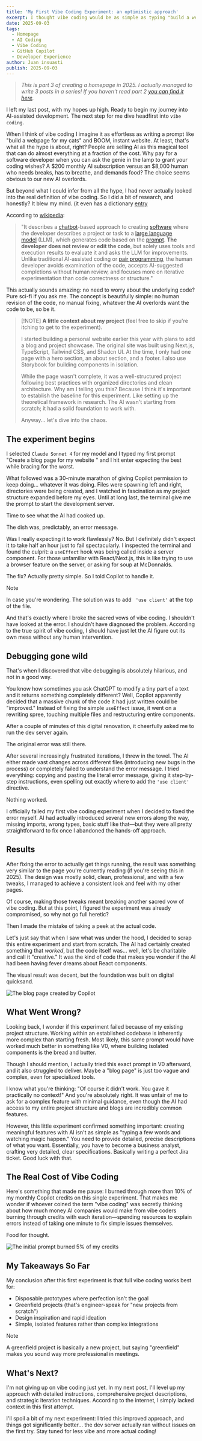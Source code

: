 ```yaml
---
title: 'My First Vibe Coding Experiment: an optimistic approach'
excerpt: I thought vibe coding would be as simple as typing "build a webpage for my cats" and watching AI work its magic. Unfortunately... it was not that easy.
date: 2025-09-03
tags:
  - Homepage
  - AI Coding
  - Vibe Coding
  - GitHub Copilot
  - Developer Experience
author: Juan insuasti
publish: 2025-09-03
---
```


> _This is part 3 of creating a homepage in 2025. I actually managed to write 3 posts in a series! If you haven't read part 2 [you can find it here](/blog/embracing-ai-overlords)._

I left my last post, with my hopes up high. Ready to begin my journey into AI-assisted development. The next step for me dive headfirst into `vibe coding`.

When I think of vibe coding I imagine it as effortless as writing a prompt like "build a webpage for my cats" and BOOM, instant website. At least, that's what all the hype is about, right? People are selling AI as this magical tool that can do almost everything at a fraction of the cost. Why pay for a software developer when you can ask the genie in the lamp to grant your coding wishes? A $200 monthly AI subscription versus an $8,000 human who needs breaks, has to breathe, and demands food? The choice seems obvious to our new AI overlords.

But beyond what I could infer from all the hype, I had never actually looked into the real definition of vibe coding. So I did a bit of research, and honestly? It blew my mind. (it even has a dictionary [entry](https://www.merriam-webster.com/slang/vibe-coding)

According to [wikipedia](https://en.wikipedia.org/wiki/Vibe_coding):

> "It describes a [chatbot](https://en.wikipedia.org/wiki/Chatbot 'Chatbot')-based approach to creating [software](https://en.wikipedia.org/wiki/Application_software 'Application software') where the developer describes a project or task to a [large language model](https://en.wikipedia.org/wiki/Large_language_model 'Large language model') (LLM), which generates code based on the [prompt](https://en.wikipedia.org/wiki/AI_prompt 'AI prompt').
> **The developer does not review or edit the code**, but solely uses tools and execution results to evaluate it and asks the LLM for improvements. Unlike traditional AI-assisted coding or [pair programming](https://en.wikipedia.org/wiki/Pair_programming 'Pair programming'), the human developer avoids examination of the code, accepts AI-suggested completions without human review, and focuses more on iterative experimentation than code correctness or structure."

This actually sounds amazing: no need to worry about the underlying code? Pure sci-fi if you ask me. The concept is beautifully simple: no human revision of the code, no manual fixing, whatever the AI overlords want the code to be, so be it.

> [!NOTE] **A little context about my project** (feel free to skip if you're itching to get to the experiment).
>
> I started building a personal website earlier this year with plans to add a blog and project showcase. The original site was built using Next.js, TypeScript, Tailwind CSS, and Shadcn UI. At the time, I only had one page with a hero section, an about section, and a footer. I also use Storybook for building components in isolation.
>
> While the page wasn't complete, it was a well-structured project following best practices with organized directories and clean architecture. Why am I telling you this? Because I think it's important to establish the baseline for this experiment. Like setting up the theoretical framework in research. The AI wasn't starting from scratch; it had a solid foundation to work with.
>
> Anyway... let's dive into the chaos.

## The experiment begins

I selected `Claude Sonnet 4` for my model and I typed my first prompt "Create a blog page for my website " and I hit enter expecting the best while bracing for the worst.

What followed was a 30-minute marathon of giving Copilot permission to keep doing... whatever it was doing. Files were spawning left and right, directories were being created, and I watched in fascination as my project structure expanded before my eyes. Until at long last, the terminal give me the prompt to start the development server.

Time to see what the AI had cooked up.

The dish was, predictably, an error message.

Was I really expecting it to work flawlessly? No. But I definitely didn't expect it to take half an hour just to fail spectacularly. I inspected the terminal and found the culprit: a `useEffect` hook was being called inside a server component. For those unfamiliar with React/Next.js, this is like trying to use a browser feature on the server, or asking for soup at McDonnalds.

The fix? Actually pretty simple. So I told Copilot to handle it.

> [!NOTE]
> In case you're wondering. The solution was to add ` 'use client'` at the top of the file.

And that's exactly where I broke the sacred vows of vibe coding. I shouldn't have looked at the error. I shouldn't have diagnosed the problem. According to the true spirit of vibe coding, I should have just let the AI figure out its own mess without any human intervention.

## Debugging gone wild

That's when I discovered that vibe debugging is absolutely hilarious, and not in a good way.

You know how sometimes you ask ChatGPT to modify a tiny part of a text and it returns something completely different? Well, Copilot apparently decided that a massive chunk of the code it had just written could be "improved." Instead of fixing the simple `useEffect` issue, it went on a rewriting spree, touching multiple files and restructuring entire components.

After a couple of minutes of this digital renovation, it cheerfully asked me to run the dev server again.

The original error was still there.

After several increasingly frustrated iterations, I threw in the towel. The AI either made vast changes across different files (introducing new bugs in the process) or completely failed to understand the error message. I tried everything: copying and pasting the literal error message, giving it step-by-step instructions, even spelling out exactly where to add the `'use client'` directive.

Nothing worked.

I officially failed my first vibe coding experiment when I decided to fixed the error myself. AI had actually introduced several new errors along the way, missing imports, wrong types, basic stuff like that—but they were all pretty straightforward to fix once I abandoned the hands-off approach.

## Results

After fixing the error to actually get things running, the result was something very similar to the page you're currently reading (if you're seeing this in 2025). The design was mostly solid, clean, professional, and with a few tweaks, I managed to achieve a consistent look and feel with my other pages.

Of course, making those tweaks meant breaking another sacred vow of vibe coding. But at this point, I figured the experiment was already compromised, so why not go full heretic?

Then I made the mistake of taking a peek at the actual code.

Let's just say that when I saw what was under the hood, I decided to scrap this entire experiment and start from scratch. The AI had certainly created something that _worked_, but the code itself was... well, let's be charitable and call it "creative." It was the kind of code that makes you wonder if the AI had been having fever dreams about React components.

The visual result was decent, but the foundation was built on digital quicksand.

![The blog page created by Copilot](/blog/blog-test.jpg)

## What Went Wrong?

Looking back, I wonder if this experiment failed because of my existing project structure. Working within an established codebase is inherently more complex than starting fresh. Most likely, this same prompt would have worked much better in something like V0, where building isolated components is the bread and butter.

Though I should mention, I actually tried this exact prompt in V0 afterward, and it also struggled to deliver. Maybe a "blog page" is just too vague and complex, even for specialized tools.

I know what you're thinking: "Of course it didn't work. You gave it practically no context!" And you're absolutely right. It was unfair of me to ask for a complex feature with minimal guidance, even though the AI had access to my entire project structure and blogs are incredibly common features.

However, this little experiment confirmed something important: creating meaningful features with AI isn't as simple as "typing a few words and watching magic happen." You need to provide detailed, precise descriptions of what you want. Essentially, you have to become a business analyst, crafting very detailed, clear specifications. Basically writing a perfect Jira ticket. Good luck with that.

## The Real Cost of Vibe Coding

Here's something that made me pause: I burned through more than 10% of my monthly Copilot credits on this single experiment. That makes me wonder if whoever coined the term "vibe coding" was secretly thinking about how much money AI companies would make from vibe coders burning through credits with each iteration—spending resources to explain errors instead of taking one minute to fix simple issues themselves.

Food for thought.

![The initial prompt burned 5% of my credits](/blog/premium-requests.jpg)

## My Takeaways So Far

My conclusion after this first experiment is that full vibe coding works best for:

- Disposable prototypes where perfection isn't the goal
- Greenfield projects (that's engineer-speak for "new projects from scratch")
- Design inspiration and rapid ideation
- Simple, isolated features rather than complex integrations

> [!NOTE]
> A greenfield project is basically a new project, but saying "greenfield" makes you sound way more professional in meetings.

## What's Next?

I'm not giving up on vibe coding just yet. In my next post, I'll level up my approach with detailed instructions, comprehensive project descriptions, and strategic iteration techniques. According to the internet, I simply lacked context in this first attempt.

I'll spoil a bit of my next experiment: I tried this improved approach, and things got significantly better... the dev server actually ran without issues on the first try. Stay tuned for less vibe and more actual coding!
